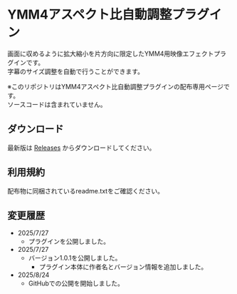 # YMM4アスペクト比自動調整プラグイン
 
画面に収めるように拡大縮小を片方向に限定したYMM4用映像エフェクトプラグインです。  
字幕のサイズ調整を自動で行うことができます。  

※このリポジトリはYMM4アスペクト比自動調整プラグインの配布専用ページです。  
ソースコードは含まれていません。  

## ダウンロード

最新版は [Releases](https://github.com/benikazura/AutomaticAspectRatio/releases/latest) からダウンロードしてください。

## 利用規約

配布物に同梱されているreadme.txtをご確認ください。

## 変更履歴

- 2025/7/27
  - プラグインを公開しました。
- 2025/7/27
  - バージョン1.0.1を公開しました。
    - プラグイン本体に作者名とバージョン情報を追加しました。
- 2025/8/24
  - GitHubでの公開を開始しました。
